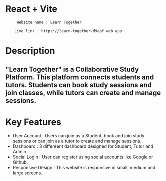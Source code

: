# React + Vite

         Website name : Learn Together 
   
        Live link : https://learn-together-d9eaf.web.app


# Description 

## "Learn Together" is a Collaborative Study Platform. This platform connects students and tutors. Students can book study sessions and join classes, while tutors can create and manage sessions.


# Key Features 

- User Account : Users can join as a Student, book and join study sessions or can join as    a tutor to create and manage sessions. 
- Dashboard : 3 differeent dashboard designed for Student, Tutor and Admin.
- Social Login : User can register using social accounts like Google or Github.
- Responsive Design : This website is responsive in small, medium and large screens.
